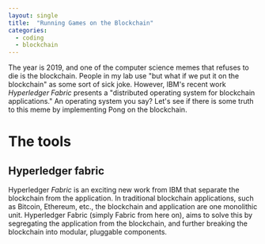 ```yaml
---
layout: single
title:  "Running Games on the Blockchain"
categories: 
  - coding
  - blockchain
---
```


The year is 2019, and one of the computer science memes that refuses to die is the blockchain.
People in my lab use "but what if we put it on the blockchain" as some sort of sick joke.
However, IBM's recent work _Hyperledger Fabric_ presents a "distributed operating system for blockchain applications."
An operating system you say?
Let's see if there is some truth to this meme by implementing Pong on the blockchain.

The tools
======

Hyperledger fabric
----
Hyperledger _Fabric_ is an exciting new work from IBM that separate the blockchain from the application.
In traditional blockchain applications, such as Bitcoin, Ethereum, etc., the blockchain and application are one monolithic unit.
Hyperledger Fabric (simply Fabric from here on), aims to solve this by segregating the application from the blockchain, and further breaking the blockchain into modular, pluggable components.
